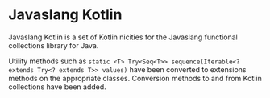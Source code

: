 # Javaslang Kotlin

Javaslang Kotlin is a set of Kotlin nicities for the Javaslang functional collections library for Java.

Utility methods such as `static <T> Try<Seq<T>> sequence(Iterable<? extends Try<? extends T>> values)` have been converted to extensions methods on the appropriate classes. Conversion methods to and from Kotlin collections have been added. 

